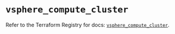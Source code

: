 # `vsphere_compute_cluster`

Refer to the Terraform Registry for docs: [`vsphere_compute_cluster`](https://registry.terraform.io/providers/hashicorp/vsphere/2.9.3/docs/resources/compute_cluster).
